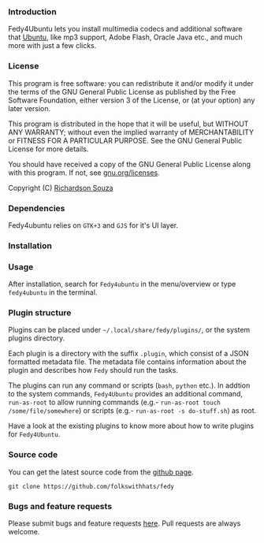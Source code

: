 ### Introduction

Fedy4Ubuntu lets you install multimedia codecs and additional software that [Ubuntu](http://www.ubuntu.com/), like mp3 support, Adobe Flash, Oracle Java etc., and much more with just a few clicks.

### License

This program is free software: you can redistribute it and/or modify it under the terms of the GNU General Public License as published by the Free Software Foundation, either version 3 of the License, or (at your option) any later version.

This program is distributed in the hope that it will be useful, but WITHOUT ANY WARRANTY; without even the implied warranty of MERCHANTABILITY or FITNESS FOR A PARTICULAR PURPOSE. See the GNU General Public License for more details.

You should have received a copy of the GNU General Public License along with this program.  If not, see [gnu.org/licenses](http://www.gnu.org/licenses/).

Copyright (C) [Richardson Souza](mailto:richardson.allan.souza@gmail.com)

### Dependencies

Fedy4ubuntu relies on `GTK+3` and `GJS` for it's UI layer.

### Installation

### Usage

After installation, search for `Fedy4ubuntu` in the menu/overview or type `fedy4ubuntu` in the terminal.

### Plugin structure

Plugins can be placed under `~/.local/share/fedy/plugins/`, or the system plugins directory.

Each plugin is a directory with the suffix `.plugin`, which consist of a JSON formatted metadata file. The metadata file contains information about the plugin and describes how `Fedy` should run the tasks.

The plugins can run any command or scripts (`bash`, `python` etc.). In addtion to the system commands, `Fedy4Ubuntu` provides an additional command, `run-as-root` to allow running commands (e.g.- `run-as-root touch /some/file/somewhere`) or scripts (e.g.- `run-as-root -s do-stuff.sh`) as root.

Have a look at the existing plugins to know more about how to write plugins for `Fedy4Ubuntu`.

### Source code

You can get the latest source code from the [github page](https://github.com/richardson-souza/fedy4ubuntu).

`git clone https://github.com/folkswithhats/fedy`

### Bugs and feature requests

Please submit bugs and feature requests [here](https://github.com/richardson-souza/fedy4ubuntu/issues). Pull requests are always welcome.

